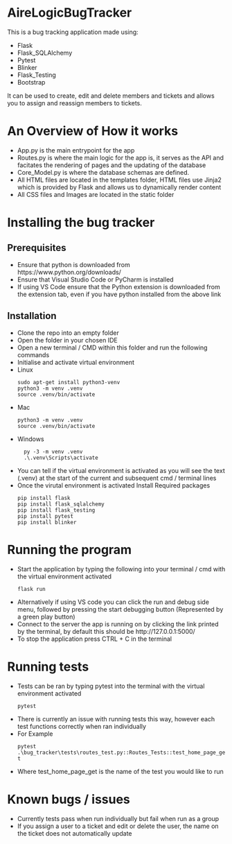 # AireLogicBugTracker

This is a bug tracking application made using:
<ul>
<li>Flask</li>
<li>Flask_SQLAlchemy</li>
<li>Pytest</li>
<li>Blinker</li>
<li>Flask_Testing</li>
<li>Bootstrap</li>
</ul>

It can be used to create, edit and delete members and tickets and allows you to assign and reassign members to tickets.

<h1>An Overview of How it works</h1>
<ul>
<li>App.py is the main entrypoint for the app</li>
<li>Routes.py is where the main logic for the app is, it serves as the API and facitates the rendering of pages and the updating of the database</li>
<li>Core_Model.py is where the database schemas are defined.</li>
<li>All HTML files are located in the templates folder, HTML files use Jinja2 which is provided by Flask and allows us to dynamically render content</li>
<li>All CSS files and Images are located in the static folder</li>
</ul>

<h1>Installing the bug tracker</h1>
<h2>Prerequisites</h2>
<ul>
<li>Ensure that python is downloaded from https://www.python.org/downloads/</li>
<li>Ensure that Visual Studio Code or PyCharm is installed</li>
<li>If using VS Code ensure that the Python extension is downloaded from the extension tab, even if you have python installed from the above link</li>
</ul>

<h2>Installation</h2>
<ul>
<li>Clone the repo into an empty folder</li>
<li>Open the folder in your chosen IDE</li>
<li>Open a new terminal / CMD within this folder and run the following commands</li>
<li>Initialise and activate virtual environment</li>
<li>Linux</li>

```
sudo apt-get install python3-venv
python3 -m venv .venv
source .venv/bin/activate
```

<li>Mac</li>

```
python3 -m venv .venv
source .venv/bin/activate
```
 
<li>Windows</li>
  
```
  py -3 -m venv .venv
  .\.venv\Scripts\activate
```

<li>You can tell if the virtual environment is activated as you will see the text (.venv) at the start of the current and subsequent cmd / terminal lines</li>
<li>Once the virutal environment is activated Install Required packages</li>

```
pip install flask
pip install flask_sqlalchemy
pip install flask_testing
pip install pytest
pip install blinker
```

</ul>

<h1>Running the program</h1>
<ul>
<li>Start the application by typing the following into your terminal / cmd with the virtual environment activated</li>

```flask run```

<li>Alternatively if using VS code you can click the run and debug side menu, followed by pressing the start debugging button (Represented by a green play button)</li>
<li>Connect to the server the app is running on by clicking the link printed by the terminal, by default this should be http://127.0.0.1:5000/</li>
<li>To stop the application press CTRL + C in the terminal</li>
</ul>

<h1>Running tests</h1>
<ul>
<li>Tests can be ran by typing pytest into the terminal with the virtual environment activated</li>

```pytest```

<li>There is currently an issue with running tests this way, however each test functions correctly when ran individually</li>
<li>For Example</li>

```pytest .\bug_tracker\tests\routes_test.py::Routes_Tests::test_home_page_get```

<li>Where test_home_page_get is the name of the test you would like to run</li>

</ul>

<h1>Known bugs / issues</h1>
<ul>
<li>Currently tests pass when run individually but fail when run as a group</li>
<li>If you assign a user to a ticket and edit or delete the user, the name on the ticket does not automatically update</li>
</ul>
